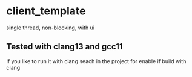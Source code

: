 # client_template
single thread, non-blocking, with ui

## Tested with clang13 and gcc11
If you like to run it with clang 
seach in the project for enable if build with clang
